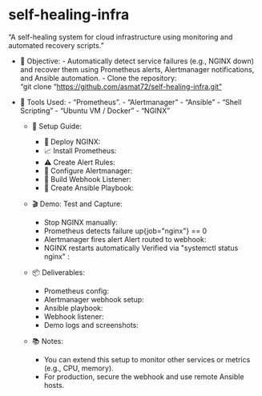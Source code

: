 # self-healing-infra
“A self-healing system for cloud infrastructure using monitoring and automated recovery scripts.”

- 🎯 Objective:
      - Automatically detect service failures (e.g., NGINX down) and recover them using Prometheus     alerts, Alertmanager notifications, and Ansible automation.
      - Clone the repository:  
                “git clone    “https://github.com/asmat72/self-healing-infra.git”
  
- 🧰 Tools Used:
      - “Prometheus”.
      - “Alertmanager”
      - “Ansible”
      - “Shell Scripting”
      - “Ubuntu VM / Docker”
      - “NGINX”
  
  - 🚀 Setup Guide:
      - 🔧 Deploy NGINX:
      - 📈 Install Prometheus:
      - ⚠️ Create Alert Rules:
      - 📣 Configure Alertmanager:
      - 🧪  Build Webhook Listener:
      - 🔁 Create Ansible Playbook:
  
  - 🎬 Demo: Test and Capture:
      - Stop NGINX manually:
      - Prometheus detects failure up{job="nginx"} == 0
      - Alertmanager fires alert Alert routed to webhook:
      - NGINX restarts automatically Verified via   "systemctl status nginx" :
  
  - 📦 Deliverables:
      - Prometheus config:
      - Alertmanager webhook setup:
      - Ansible playbook:
      - Webhook listener:
      - Demo logs and screenshots:
   
  - 📚 Notes:
      - You can extend this setup to monitor other services or metrics (e.g., CPU, memory).
      - For production, secure the webhook and use remote Ansible hosts.   

